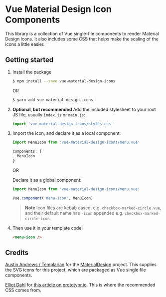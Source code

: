 # Vue Material Design Icon Components

This library is a collection of Vue single-file components to render Material
Design Icons. It also includes some CSS that helps make the scaling of the
icons a little easier.

## Getting started

1. Install the package

   ```bash
   $ npm install --save vue-material-design-icons
   ```

   OR

   ```bash
   $ yarn add vue-material-design-icons
   ```

2. **Optional, but recommended** Add the included stylesheet to your root JS
   file, usually `index.js` or `main.js`:

   ```javascript
   import 'vue-material-design-icons/styles.css'
   ```

3. Import the icon, and declare it as a local component:

   ```javascript
   import MenuIcon from 'vue-material-design-icons/menu.vue'

   components: {
     MenuIcon
   }
   ```

   OR

   Declare it as a global component:

   ```javascript
   import MenuIcon from 'vue-material-design-icons/menu.vue'

   Vue.component('menu-icon', MenuIcon)
   ```

   > **Note** Icon files are kebab cased, e.g. `checkbox-marked-circle.vue`, and
   > their default name has `-icon` appended e.g. `checkbox-marked-circle-icon`.

4. Then use it in your template code!

   ```html
   <menu-icon />
   ```

## Credits

[Austin Andrews / Templarian](https://github.com/Templarian "Templarian's GitHub profile") for
the [MaterialDesign](https://github.com/Templarian/MaterialDesign "MaterialDesign Github page")
project. This supplies the SVG icons for this project, which are packaged as
Vue single file components.

[Elliot Dahl](http://www.elliotdahl.com/ "Elliot Dahl's website") for
[this article on prototypr.io](https://blog.prototypr.io/align-svg-icons-to-text-and-say-goodbye-to-font-icons-d44b3d7b26b4 
"Align SVG Icons to Text and Say Goodbye to Font Icons"). This is where the
recommended CSS comes from.
